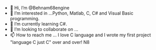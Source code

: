 - 👋 Hi, I’m @Behnam68engine
- 👀 I’m interested in ...Python, Matlab, C, C# and Visual Basic programming. 
- 🌱 I’m currently learning C#.
- 💞️ I’m looking to collaborate on ...
- 📫 How to reach me ...
I love C language and I wrote my first project "language C just C" over and over!
N8
<!---
Behnam68engine/Behnam68engine is a ✨ special ✨ repository because its `README.md` (this file) appears on your GitHub profile.
You can click the Preview link to take a look at your changes.
--->
